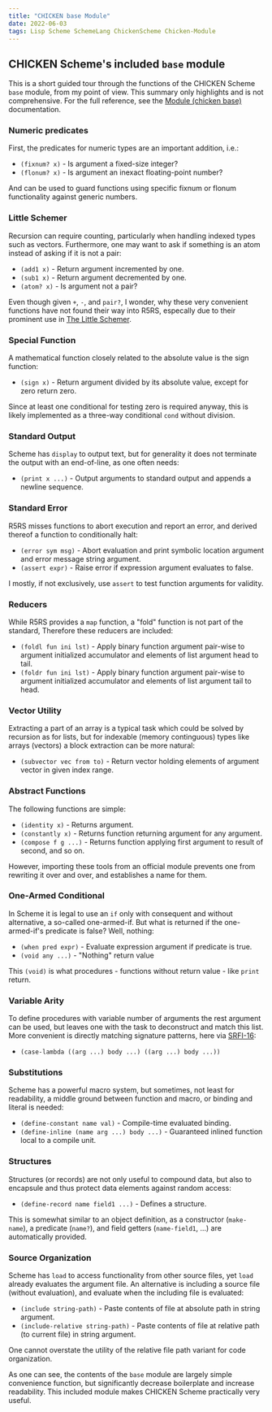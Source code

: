 ```yaml
---
title: "CHICKEN base Module"
date: 2022-06-03
tags: Lisp Scheme SchemeLang ChickenScheme Chicken-Module
---
```


## CHICKEN Scheme's included `base` module

This is a short guided tour through the functions of the CHICKEN Scheme `base` module,
from my point of view. This summary only highlights and is not comprehensive.
For the full reference, see the [Module (chicken base)](http://wiki.call-cc.org/man/5/Module%20(chicken%20base)) documentation.

### Numeric predicates

First, the predicates for numeric types are an important addition, i.e.:

* `(fixnum? x)` - Is argument a fixed-size integer?
* `(flonum? x)` - Is argument an inexact floating-point number?

And can be used to guard functions using specific fixnum or flonum functionality against generic numbers.

### Little Schemer

Recursion can require counting, particularly when handling indexed types such as vectors.
Furthermore, one may want to ask if something is an atom instead of asking if it is not a pair:

* `(add1 x)` - Return argument incremented by one.
* `(sub1 x)` - Return argument decremented by one.
* `(atom? x)` - Is argument not a pair?

Even though given `+`, `-`, and `pair?`, I wonder, why these very convenient functions have not found their way into R5RS,
especally due to their prominent use in [The Little Schemer](https://mitpress.mit.edu/books/little-schemer-fourth-edition).

### Special Function

A mathematical function closely related to the absolute value is the sign function:

* `(sign x)` - Return argument divided by its absolute value, except for zero return zero.

Since at least one conditional for testing zero is required anyway,
this is likely implemented as a three-way conditional `cond` without division.

### Standard Output

Scheme has `display` to output text, but for generality it does not terminate the output with an end-of-line,
as one often needs:

* `(print x ...)` - Output arguments to standard output and appends a newline sequence.

### Standard Error

R5RS misses functions to abort execution and report an error, and derived thereof
a function to conditionally halt:

* `(error sym msg)` - Abort evaluation and print symbolic location argument and error message string argument.
* `(assert expr)` - Raise error if expression argument evaluates to false.

I mostly, if not exclusively, use `assert` to test function arguments for validity.

### Reducers

While R5RS provides a `map` function, a "fold" function is not part of the standard,
Therefore these reducers are included:

* `(foldl fun ini lst)` - Apply binary function argument pair-wise to argument initialized accumulator and elements of list argument head to tail.
* `(foldr fun ini lst)` - Apply binary function argument pair-wise to argument initialized accumulator and elements of list argument tail to head.

### Vector Utility

Extracting a part of an array is a typical task which could be solved by recursion as for lists,
but for indexable (memory continguous) types like arrays (vectors) a block extraction can be more natural:

* `(subvector vec from to)` - Return vector holding elements of argument vector in given index range.

### Abstract Functions

The following functions are simple: 

* `(identity x)` - Returns argument.
* `(constantly x)` - Returns function returning argument for any argument.
* `(compose f g ...)` - Returns function applying first argument to result of second, and so on.

However, importing these tools from an official module prevents one from rewriting it over and over, and establishes a name for them.

### One-Armed Conditional

In Scheme it is legal to use an `if` only with consequent and without alternative,
a so-called one-armed-if. But what is returned if the one-armed-if's predicate
is false? Well, nothing:

* `(when pred expr)` - Evaluate expression argument if predicate is true.
* `(void any ...)` - "Nothing" return value

This `(void)` is what procedures - functions without return value - like `print` return.

### Variable Arity

To define procedures with variable number of arguments the rest argument can be used,
but leaves one with the task to deconstruct and match this list.
More convenient is directly matching signature patterns, here via [SRFI-16](https://srfi.schemers.org/srfi-16/srfi-16.html):

* `(case-lambda ((arg ...) body ...) ((arg ...) body ...))`

### Substitutions

Scheme has a powerful macro system, but sometimes, not least for readability,
a middle ground between function and macro, or binding and literal is needed:

* `(define-constant name val)` - Compile-time evaluated binding.
* `(define-inline (name arg ...) body ...)` - Guaranteed inlined function local to a compile unit.

### Structures

Structures (or records) are not only useful to compound data, but also to encapsule and thus protect
data elements against random access:

* `(define-record name field1 ...)` - Defines a structure.

This is somewhat similar to an object definition, as a constructor (`make-name`),
a predicate (`name?`), and field getters (`name-field1`, ...) are automatically provided.

### Source Organization

Scheme has `load` to access functionality from other source files, yet `load` already evaluates the argument file.
An alternative is including a source file (without evaluation), and evaluate when the including file is evaluated:

* `(include string-path)` - Paste contents of file at absolute path in string argument.
* `(include-relative string-path)` - Paste contents of file at relative path (to current file) in string argument.

One cannot overstate the utility of the relative file path variant for code organization.

As one can see, the contents of the `base` module are largely simple convenience function,
but significantly decrease boilerplate and increase readability.
This included module makes CHICKEN Scheme practically very useful.


